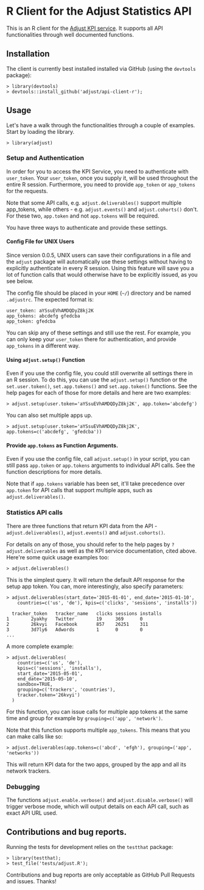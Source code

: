 # R Client for the Adjust Statistics API

This is an R client for the [Adjust KPI service](https://docs.adjust.com/en/kpi-service/). It supports all API
functionalities through well documented functions.

## Installation

The client is currently best installed installed via GitHub (using the `devtools` package):

    > library(devtools)
    > devtools::install_github('adjust/api-client-r');

## Usage

Let's have a walk through the functionalities through a couple of examples. Start by loading the library.

    > library(adjust)

### Setup and Authentication

In order for you to access the KPI Service, you need to authenticate with `user_token`. Your `user_token`, once you supply it, will be used throughout the entire R session. Furthermore, you need to provide `app_token` or `app_tokens` for the requests.

Note that some API calls, e.g. `adjust.deliverables()` support multiple app_tokens, while others - e.g.
`adjust.events()` and `adjust.cohorts()` don't. For these two, `app.token` and not `app.tokens` will be required.

You have three ways to authenticate and provide these settings.

#### Config File for UNIX Users

Since version 0.0.5, UNIX users can save their configurations in a file and the `adjust` package will automatically use
these settings without having to explicitly authenticate in every R session. Using this feature will save you a lot of
function calls that would otherwise have to be explicitly issued, as you see below.

The config file should be placed in your `HOME` (`~/`) directory and be named `.adjustrc`. The expected format is:

```
user_token: aYSsuEVhAMDQDyZ8kj2K
app_tokens: abcdefg gfedcba
app_token: gfedcba
```

You can skip any of these settings and still use the rest. For example, you can only keep your `user_token` there for
authentication, and provide `app_tokens` in a different way.

#### Using `adjust.setup()` Function

Even if you use the config file, you could still overwrite all settings there in an R session. To do this, you can use
the `adjust.setup()` function or the `set.user.token()`, `set.app.tokens()` and `set.app.token()` functions. See the
help pages for each of those for more details and here are two examples:

    > adjust.setup(user.token='aYSsuEVhAMDQDyZ8kj2K', app.token='abcdefg')

You can also set multiple apps up.

    > adjust.setup(user.token='aYSsuEVhAMDQDyZ8kj2K', app.tokens=c('abcdefg', 'gfedcba'))

#### Provide `app.tokens` as Function Arguments.

Even if you use the config file, call `adjust.setup()` in your script, you can still pass `app.token` or `app.tokens`
arguments to individual API calls. See the function descriptions for more details.

Note that if `app.tokens` variable has been set, it'll take precedence over `app.token` for API calls that support
multiple apps, such as `adjust.deliverables()`.

### Statistics API calls

There are three functions that return KPI data from the API - `adjust.deliverables()`, `adjust.events()` and
`adjust.cohorts()`.

For details on any of those, you should refer to the help pages by `?adjust.deliverables` as well as the KPI service
documentation, cited above. Here're some quick usage examples too:

    > adjust.deliverables()

This is the simplest query. It will return the default API response for the setup app token. You can, more
interestingly, also specify parameters:

    > adjust.deliverables(start_date='2015-01-01', end_date='2015-01-10',
        countries=c('us', 'de'), kpis=c('clicks', 'sessions', 'installs'))

      tracker_token   tracker_name   clicks sessions installs
    1        2yakhy   Twitter        19     369      0
    2        26kvyi   Facebook       857    26251    311
    3        3d7ly6   Adwords        1      0        0
    ...

A more complete example:

    > adjust.deliverables(
        countries=c('us', 'de'),
        kpis=c('sessions', 'installs'),
        start_date='2015-05-01',
        end_date='2015-05-10',
        sandbox=TRUE,
        grouping=c('trackers', 'countries'),
        tracker.token='26kvyi')
      )

For this function, you can issue calls for multiple app tokens at the same time and group for example by `grouping=c('app', 'network')`.

Note that this function supports multiple `app_tokens`. This means that you can make calls like so:

    > adjust.deliverables(app.tokens=c('abcd', 'efgh'), grouping=('app', 'networks'))

This will return KPI data for the two apps, grouped by the app and all its network trackers.

### Debugging

The functions `adjust.enable.verbose()` and `adjust.disable.verbose()` will trigger verbose mode, which will output
details on each API call, such as exact API URL used.

## Contributions and bug reports.

Running the tests for development relies on the `testthat` package:

    > library(testthat);
    > test_file('tests/adjust.R');

Contributions and bug reports are only acceptable as GitHub Pull Requests and issues. Thanks!
